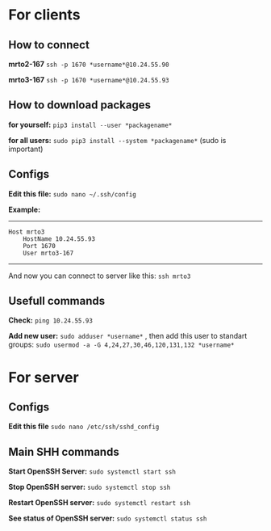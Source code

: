 # For clients

## How to connect

**mrto2-167**
`ssh -p 1670 *username*@10.24.55.90`

**mrto3-167**
`ssh -p 1670 *username*@10.24.55.93`

## How to download packages

**for yourself:**
`pip3 install --user *packagename*`

**for all users:**
`sudo pip3 install --system *packagename*` 
(sudo is important)


## Configs

**Edit this file:**
`sudo nano ~/.ssh/config`

**Example:**

---
```
Host mrto3
    HostName 10.24.55.93
    Port 1670
    User mrto3-167
```
---
And now you can connect to server like this: `ssh mrto3`

## Usefull commands
**Check:** 
`ping 10.24.55.93`

**Add new user:**
`sudo adduser *username*`
, then add this user to standart groups:
`sudo usermod -a -G 4,24,27,30,46,120,131,132 *username*`

# For server

## Configs

**Edit this file**
`sudo nano /etc/ssh/sshd_config`

## Main SHH commands

**Start OpenSSH Server:**
`sudo systemctl start ssh`

**Stop OpenSSH server:**
`sudo systemctl stop ssh`

**Restart OpenSSH server:**
`sudo systemctl restart ssh`

**See status of OpenSSH server:** 
`sudo systemctl status ssh`
